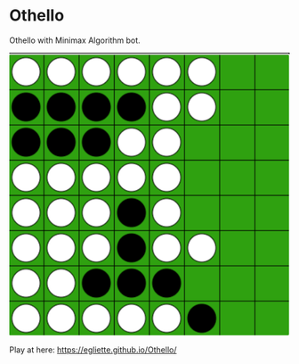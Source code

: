 # Othello
Othello with Minimax Algorithm bot.  

![Image](image.png)

Play at here: https://egliette.github.io/Othello/
